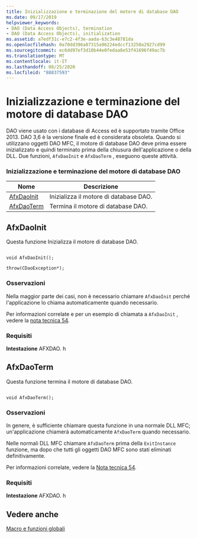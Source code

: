 ```yaml
---
title: Inizializzazione e terminazione del motore di database DAO
ms.date: 09/17/2019
helpviewer_keywords:
- DAO (Data Access Objects), termination
- DAO (Data Access Objects), initialization
ms.assetid: a7edf31c-e7c2-4f3e-aada-63c3e48781da
ms.openlocfilehash: 0a70dd396a87315a96224edccf13250a2927cd99
ms.sourcegitcommit: ec6dd97ef3d10b44e0fedaa8e53f41696f49ac7b
ms.translationtype: MT
ms.contentlocale: it-IT
ms.lasthandoff: 08/25/2020
ms.locfileid: "88837593"
---
```

# <a name="dao-database-engine-initialization-and-termination"></a>Inizializzazione e terminazione del motore di database DAO

DAO viene usato con i database di Access ed è supportato tramite Office 2013. DAO 3,6 è la versione finale ed è considerata obsoleta. Quando si utilizzano oggetti DAO MFC, il motore di database DAO deve prima essere inizializzato e quindi terminato prima della chiusura dell'applicazione o della DLL. Due funzioni, `AfxDaoInit` e `AfxDaoTerm` , eseguono queste attività.

### <a name="dao-database-engine-initialization-and-termination"></a>Inizializzazione e terminazione del motore di database DAO

|Nome|Descrizione|
|-|-|
|[AfxDaoInit](#afxdaoinit)|Inizializza il motore di database DAO.|
|[AfxDaoTerm](#afxdaoterm)|Termina il motore di database DAO.|

## <a name="afxdaoinit"></a><a name="afxdaoinit"></a> AfxDaoInit

Questa funzione Inizializza il motore di database DAO.

```

void AfxDaoInit();

throw(CDaoException*);
```

### <a name="remarks"></a>Osservazioni

Nella maggior parte dei casi, non è necessario chiamare `AfxDaoInit` perché l'applicazione lo chiama automaticamente quando necessario.

Per informazioni correlate e per un esempio di chiamata a `AfxDaoInit` , vedere la [nota tecnica 54](../../mfc/tn054-calling-dao-directly-while-using-mfc-dao-classes.md).

### <a name="requirements"></a>Requisiti

  **Intestazione** AFXDAO. h

## <a name="afxdaoterm"></a><a name="afxdaoterm"></a> AfxDaoTerm

Questa funzione termina il motore di database DAO.

```

void AfxDaoTerm();
```

### <a name="remarks"></a>Osservazioni

In genere, è sufficiente chiamare questa funzione in una normale DLL MFC; un'applicazione chiamerà automaticamente `AfxDaoTerm` quando necessario.

Nelle normali DLL MFC chiamare `AfxDaoTerm` prima della `ExitInstance` funzione, ma dopo che tutti gli oggetti DAO MFC sono stati eliminati definitivamente.

Per informazioni correlate, vedere la [Nota tecnica 54](../../mfc/tn054-calling-dao-directly-while-using-mfc-dao-classes.md).

### <a name="requirements"></a>Requisiti

  **Intestazione** AFXDAO. h

## <a name="see-also"></a>Vedere anche

[Macro e funzioni globali](../../mfc/reference/mfc-macros-and-globals.md)
